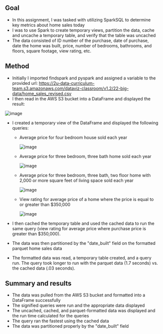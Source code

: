 ## Goal
- In this assignment, I was tasked with utilizing SparkSQL to determine key metrics about home sales today
- I was to use Spark to create temporary views, partition the data, cache and uncache a temporary table, and verify that the table was uncached
- The data consisted of ID number of the purchase, date of purchase, date the home was built, price, number of bedrooms, bathrooms, and floors, square footage, view rating, etc. 

## Method
- Initially I imported findspark and pyspark and assigned a variable to the provided url: https://2u-data-curriculum-team.s3.amazonaws.com/dataviz-classroom/v1.2/22-big-data/home_sales_revised.csv
- I then read in the AWS S3 bucket into a DataFrame and displayed the result: 

![image](https://github.com/Grimmandrewj/Home_Sales/assets/120341249/678cb718-8bca-4bf0-8b49-cb2ae560cdd0)

- I created a temporary view of the DataFrame and displayed the following queries: 

  - Average price for four bedroom house sold each year
  
    ![image](https://github.com/Grimmandrewj/Home_Sales/assets/120341249/db69350b-6273-4d4a-8830-1392db05ac83)
  
  - Average price for three bedroom, three bath home sold each year

    ![image](https://github.com/Grimmandrewj/Home_Sales/assets/120341249/d3bf10e7-2b20-41c7-ba46-a22a8bcf3d6f)

  - Average price for three bedroom, three bath, two floor home with 2,000 or more square feet of living space sold each year

    ![image](https://github.com/Grimmandrewj/Home_Sales/assets/120341249/f109168d-60e0-4eda-bbdb-b1fba4876259)

  - View rating for average price of a home where the price is equal to or greater than $350,000

    ![image](https://github.com/Grimmandrewj/Home_Sales/assets/120341249/66f7f062-b27c-4938-b700-a39f4554e296)

- I then cached the temporary table and used the cached data to run the same query (view rating for average price where purchase price is greater than $350,000).  
- The data was then partitioned by the "date_built" field on the formatted parquet home sales data
- The formatted data was read, a temporary table created, and a query run.  The query took longer to run with the parquet data (1.7 seconds) vs. the cached data (.03 seconds).  

## Summary and results
- The data was pulled from the AWS S3 bucket and formatted into a DataFrame successfully
- The signified queries were run and the appropriate data displayed
- The uncached, cached, and parquet-formatted data was displayed and the run time calculated for the queries
- The query ran the fastest using the cached data
- The data was partitioned properly by the "date_built" field
